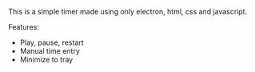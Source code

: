 ﻿This is a simple timer made using only electron, html, css and javascript.

Features:
- Play, pause, restart
- Manual time entry
- Minimize to tray